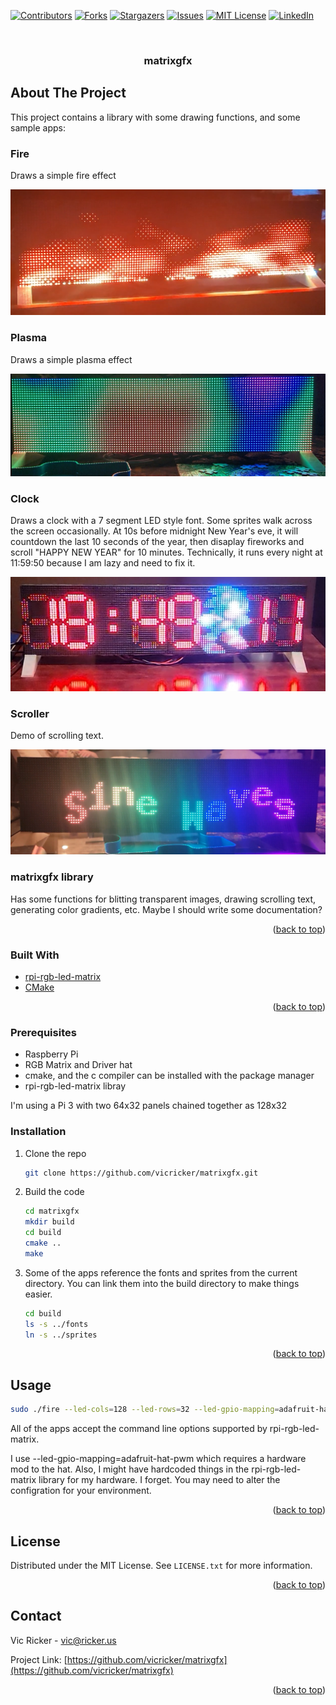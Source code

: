 <div id="top"></div>
<!--
*** Thanks for checking out the Best-README-Template. If you have a suggestion
*** that would make this better, please fork the repo and create a pull request
*** or simply open an issue with the tag "enhancement".
*** Don't forget to give the project a star!
*** Thanks again! Now go create something AMAZING! :D
-->



<!-- PROJECT SHIELDS -->
<!--
*** I'm using markdown "reference style" links for readability.
*** Reference links are enclosed in brackets [ ] instead of parentheses ( ).
*** See the bottom of this document for the declaration of the reference variables
*** for contributors-url, forks-url, etc. This is an optional, concise syntax you may use.
*** https://www.markdownguide.org/basic-syntax/#reference-style-links
-->
[![Contributors][contributors-shield]][contributors-url]
[![Forks][forks-shield]][forks-url]
[![Stargazers][stars-shield]][stars-url]
[![Issues][issues-shield]][issues-url]
[![MIT License][license-shield]][license-url]
[![LinkedIn][linkedin-shield]][linkedin-url]



<!-- PROJECT LOGO -->
<br />
<div align="center">
  <!-- <a href="https://github.com/vicricker/matrixgfx">
    <img src="images/logo.png" alt="Logo" width="80" height="80">
  </a> -->

  <h3 align="center">matrixgfx</h3>

</div>



<!-- ABOUT THE PROJECT -->
## About The Project

<!-- [![Product Name Screen Shot][product-screenshot]](https://example.com) -->

This project contains a library with some drawing functions, and some sample apps:

### Fire

Draws a simple fire effect

![Fire](/images/fire.png)

### Plasma

Draws a simple plasma effect

![Plasma](/images/plasma.png)

### Clock

Draws a clock with a 7 segment LED style font.  Some sprites walk across the screen occasionally.  At 10s before midnight New Year's eve, it will countdown the last 10 seconds of the year, then disaplay fireworks and scroll "HAPPY NEW YEAR" for 10 minutes.  Technically, it runs every night at 11:59:50 because I am lazy and need to fix it.

![Clock](/images/clock.png)

### Scroller

Demo of scrolling text.

![Scroller Demo](/images/scroller.png)

### matrixgfx library

Has some functions for blitting transparent images, drawing scrolling text, generating color gradients, etc.  Maybe I should write some documentation?

<p align="right">(<a href="#top">back to top</a>)</p>



### Built With

* [rpi-rgb-led-matrix](https://github.com/hzeller/rpi-rgb-led-matrix)
* [CMake](https://cmake.org/)

<p align="right">(<a href="#top">back to top</a>)</p>


### Prerequisites

* Raspberry Pi
* RGB Matrix and Driver hat
* cmake, and the c compiler can be installed with the package manager
* rpi-rgb-led-matrix libray

I'm using a Pi 3 with two 64x32 panels chained together as 128x32

### Installation

1. Clone the repo
   ```sh
   git clone https://github.com/vicricker/matrixgfx.git
   ```
2. Build the code
   ```sh
   cd matrixgfx
   mkdir build
   cd build
   cmake ..
   make
   ```
3. Some of the apps reference the fonts and sprites from the current directory. You can link them into the build directory to make things easier.
    ```sh
    cd build
    ls -s ../fonts
    ln -s ../sprites
    ```

<p align="right">(<a href="#top">back to top</a>)</p>


<!-- USAGE EXAMPLES -->
## Usage

```sh
sudo ./fire --led-cols=128 --led-rows=32 --led-gpio-mapping=adafruit-hat-pwm --led-show-refresh --led-limit-refresh=120
```

All of the apps accept the command line options supported by rpi-rgb-led-matrix.

I use --led-gpio-mapping=adafruit-hat-pwm which requires a hardware mod to the hat.  Also, I might have hardcoded things in the rpi-rgb-led-matrix library for my hardware.  I forget. You may need to alter the configration for your environment.

<p align="right">(<a href="#top">back to top</a>)</p>


<!-- LICENSE -->
## License

Distributed under the MIT License. See `LICENSE.txt` for more information.

<p align="right">(<a href="#top">back to top</a>)</p>



<!-- CONTACT -->
## Contact

Vic Ricker - vic@ricker.us

Project Link: [https://github.com/vicricker/matrixgfx](https://github.com/vicricker/matrixgfx)

<p align="right">(<a href="#top">back to top</a>)</p>




<!-- MARKDOWN LINKS & IMAGES -->
<!-- https://www.markdownguide.org/basic-syntax/#reference-style-links -->
[contributors-shield]: https://img.shields.io/github/contributors/vicricker/matrixgfx.svg?style=for-the-badge
[contributors-url]: https://github.com/vicricker/matrixgfx/graphs/contributors
[forks-shield]: https://img.shields.io/github/forks/vicricker/matrixgfx.svg?style=for-the-badge
[forks-url]: https://github.com/vicricker/matrixgfx/network/members
[stars-shield]: https://img.shields.io/github/stars/vicricker/matrixgfx.svg?style=for-the-badge
[stars-url]: https://github.com/vicricker/matrixgfx/stargazers
[issues-shield]: https://img.shields.io/github/issues/vicricker/matrixgfx.svg?style=for-the-badge
[issues-url]: https://github.com/vicricker/matrixgfx/issues
[license-shield]: https://img.shields.io/github/license/vicricker/matrixgfx.svg?style=for-the-badge
[license-url]: https://github.com/vicricker/matrixgfx/blob/master/LICENSE.txt
[linkedin-shield]: https://img.shields.io/badge/-LinkedIn-black.svg?style=for-the-badge&logo=linkedin&colorB=555
[linkedin-url]: https://linkedin.com/in/victor-ricker-875472b
[product-screenshot]: images/screenshot.png